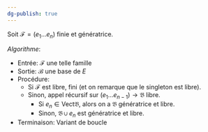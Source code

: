 ```yaml
---
dg-publish: true
---
```


Soit $\mathcal{F}=(e_{1}\dots e_{n})$ finie et génératrice.

*Algorithme*:
- Entrée: $\mathcal{F}$ une telle famille
- Sortie: $\mathcal{B}$ une base de $E$
- Procédure:
	- Si $\mathcal{F}$ est libre, fini (et on remarque que le singleton est libre).
	- Sinon, appel récursif sur $(e_{1}\dots e_{n-1}) \to \mathfrak{B}$ libre.
		- Si $e_{n}\in \text{Vect}\mathfrak{B}$, alors on a $\mathfrak{B}$ génératrice et libre.
		- Sinon, $\mathfrak{B}\cup e_{n}$ est génératrice et libre.
- Terminaison: Variant de boucle